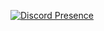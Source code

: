 [![Discord Presence](https://lanyard.cnrad.dev/api/332960819484819456?showDisplayName=true&hideActivity=true&hideStatus=true&hideClan=true&hideDecoration=true&hideTimestamp=true)](https://discord.com/users/332960819484819456)

